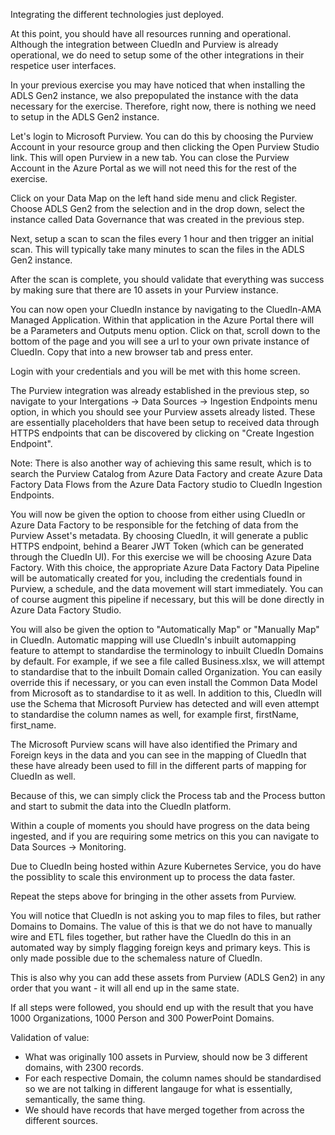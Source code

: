 Integrating the different technologies just deployed. 

At this point, you should have all resources running and operational. Although the integration between CluedIn and Purview is already operational, we do need to setup some of the other integrations in their respetice user interfaces. 

In your previous exercise you may have noticed that when installing the ADLS Gen2 instance, we also prepopulated the instance with the data necessary for the exercise. Therefore, right now, there is nothing we need to setup in the ADLS Gen2 instance. 

Let's login to Microsoft Purview. You can do this by choosing the Purview Account in your resource group and then clicking the Open Purview Studio link. This will open Purview in a new tab. You can close the Purview Account in the Azure Portal as we will not need this for the rest of the exercise. 

Click on your Data Map on the left hand side menu and click Register. Choose ADLS Gen2 from the selection and in the drop down, select the instance called Data Governance that was created in the previous step. 

Next, setup a scan to scan the files every 1 hour and then trigger an initial scan. This will typically take many minutes to scan the files in the ADLS Gen2 instance. 

After the scan is complete, you should validate that everything was success by making sure that there are 10 assets in your Purview instance. 

You can now open your CluedIn instance by navigating to the CluedIn-AMA Managed Application. Within that application in the Azure Portal there will be a Parameters and Outputs menu option. Click on that, scroll down to the bottom of the page and you will see a url to your own private instance of CluedIn. Copy that into a new browser tab and press enter. 

Login with your credentials and you will be met with this home screen. 

The Purview integration was already established in the previous step, so navigate to your Intergations -> Data Sources -> Ingestion Endpoints menu option, in which you should see your Purview assets already listed. These are essentially placeholders that have been setup to received data through HTTPS endpoints that can be discovered by clicking on "Create Ingestion Endpoint".

Note: There is also another way of achieving this same result, which is to search the Purview Catalog from Azure Data Factory and create Azure Data Factory Data Flows from the Azure Data Factory studio to CluedIn Ingestion Endpoints. 

You will now be given the option to choose from either using CluedIn or Azure Data Factory to be responsible for the fetching of data from the Purview Asset's metadata. By choosing CluedIn, it will generate a public HTTPS endpoint, behind a Bearer JWT Token (which can be generated through the CluedIn UI). For this exercise we will be choosing Azure Data Factory. With this choice, the appropriate Azure Data Factory Data Pipeline will be automatically created for you, including the credentials found in Purview, a schedule, and the data movement will start immediately. You can of course augment this pipeline if necessary, but this will be done directly in Azure Data Factory Studio. 

You will also be given the option to "Automatically Map" or "Manually Map" in CluedIn. Automatic mapping will use CluedIn's inbuilt automapping feature to attempt to standardise the terminology to inbuilt CluedIn Domains by default. For example, if we see a file called Business.xlsx, we will attempt to standardise that to the inbuilt Domain called Organization. You can easily override this if necessary, or you can even install the Common Data Model from Microsoft as to standardise to it as well. In addition to this, CluedIn will use the Schema that Microsoft Purview has detected and will even attempt to standardise the column names as well, for example first, firstName, first_name. 

The Microsoft Purview scans will have also identified the Primary and Foreign keys in the data and you can see in the mapping of CluedIn that these have already been used to fill in the different parts of mapping for CluedIn as well. 

Because of this, we can simply click the Process tab and the Process button and start to submit the data into the CluedIn platform. 

Within a couple of moments you should have progress on the data being ingested, and if you are requiring some metrics on this you can navigate to Data Sources -> Monitoring. 

Due to CluedIn being hosted within Azure Kubernetes Service, you do have the possiblity to scale this environment up to process the data faster. 

Repeat the steps above for bringing in the other assets from Purview. 

You will notice that CluedIn is not asking you to map files to files, but rather Domains to Domains. The value of this is that we do not have to manually wire and ETL files together, but rather have the CluedIn do this in an automated way by simply flagging foreign keys and primary keys. This is only made possible due to the schemaless nature of CluedIn. 

This is also why you can add these assets from Purview (ADLS Gen2) in any order that you want - it will all end up in the same state. 


If all steps were followed, you should end up with the result that you have 1000 Organizations, 1000 Person and 300 PowerPoint Domains. 

Validation of value:

 - What was originally 100 assets in Purview, should now be 3 different domains, with 2300 records. 
 - For each respective Domain, the column names should be standardised so we are not talking in different langauge for what is essentially, semantically, the same thing. 
 - We should have records that have merged together from across the different sources. 
